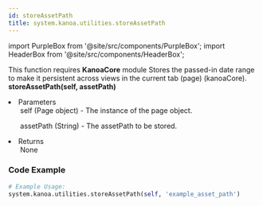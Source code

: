 ```yaml
---
id: storeAssetPath
title: system.kanoa.utilities.storeAssetPath
---
```


import PurpleBox from '@site/src/components/PurpleBox';
import HeaderBox from '@site/src/components/HeaderBox';

<PurpleBox>This function requires <b>KanoaCore</b> module</PurpleBox>
<HeaderBox header="Description">Stores the passed-in date range to make it persistent across views in the current tab (page) (kanoaCore).</HeaderBox>
<HeaderBox header="Syntax">
    <b>storeAssetPath(self, assetPath)</b>
    <li>Parameters <br />
        <ul>self (Page object) - The instance of the page object.</ul>
        <ul>assetPath (String) - The assetPath to be stored.</ul>
    </li>
    <li>Returns <br />
        <ul>None</ul>
    </li>
</HeaderBox>

### Code Example

```python
# Example Usage:
system.kanoa.utilities.storeAssetPath(self, 'example_asset_path')

